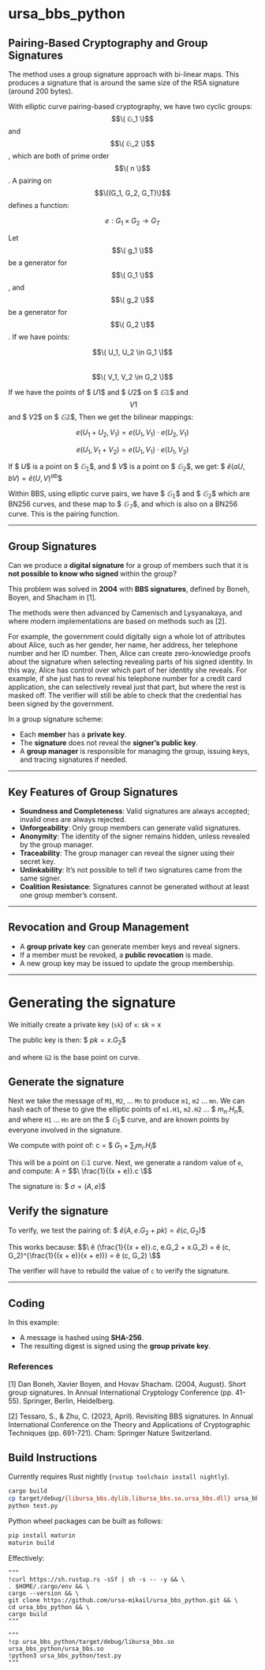 # ursa_bbs_python

## Pairing-Based Cryptography and Group Signatures

The method uses a group signature approach with bi-linear maps. This produces a signature that is around the same size of the RSA signature (around 200 bytes). 

With elliptic curve pairing-based cryptography, we have two cyclic groups: $$\( 𝔾_1 \)$$ and $$\( 𝔾_2 \)$$, which are both of prime order $$\( n \)$$. A pairing on $$\((G_1, G_2, G_T)\)$$ defines a function:

$$
e : G_1 \times G_2 \rightarrow G_T
$$

Let $$\( g_1 \)$$ be a generator for $$\( G_1 \)$$, and $$\( g_2 \)$$ be a generator for $$\( G_2 \)$$. If we have points:

$$\( U_1, U_2 \in G_1 \)$$  
$$\( V_1, V_2 \in G_2 \)$$

If we have the points of $$\ U1 \$$ and $$\ U2 \$$ on $$\ 𝔾𝟙 \$$ and $$\ V1 $$ and $$\ V2 \$$ on $$\ 𝔾𝟚 \$$, Then we get the bilinear mappings:

$$
e(U_1 + U_2, V_1) = e(U_1, V_1) \cdot e(U_2, V_1)
$$

$$
e(U_1, V_1 + V_2) = e(U_1, V_1) \cdot e(U_1, V_2)
$$

If $$\ U \$$ is a point on $$\ 𝔾_𝟙 \$$, and $$\ V \$$ is a point on $$\ 𝔾_𝟚 \$$, we get:
$$\ ê (aU,bV) = ê (U,V)^{ab} \$$ 

Within BBS, using elliptic curve pairs, we have $$\ 𝔾_𝟙 \$$ and $$\ 𝔾_𝟚 \$$ which are BN256 curves, and these map to $$\ 𝔾_𝕋 \$$, and which is also on a BN256 curve. This is the pairing function.

---

## Group Signatures

Can we produce a **digital signature** for a group of members such that it is **not possible to know who signed** within the group?

This problem was solved in **2004** with **BBS signatures**, defined by Boneh, Boyen, and Shacham in [1].

The methods were then advanced by Camenisch and Lysyanakaya, and where modern implementations are based on methods such as [2].

For example, the government could digitally sign a whole lot of attributes about Alice, such as her gender, her name, her address, her telephone number and her ID number. Then, Alice can create zero-knowledge proofs about the signature when selecting revealing parts of his signed identity. In this way, Alice has control over which part of her identity she reveals. For example, if she just has to reveal his telephone number for a credit card application, she can selectively reveal just that part, but where the rest is masked off. The verifier will still be able to check that the credential has been signed by the government.



In a group signature scheme:

- Each **member** has a **private key**.
- The **signature** does not reveal the **signer’s public key**.
- A **group manager** is responsible for managing the group, issuing keys, and tracing signatures if needed.

---

## Key Features of Group Signatures

- **Soundness and Completeness**: Valid signatures are always accepted; invalid ones are always rejected.
- **Unforgeability**: Only group members can generate valid signatures.
- **Anonymity**: The identity of the signer remains hidden, unless revealed by the group manager.
- **Traceability**: The group manager can reveal the signer using their secret key.
- **Unlinkability**: It’s not possible to tell if two signatures came from the same signer.
- **Coalition Resistance**: Signatures cannot be generated without at least one group member’s consent.

---

## Revocation and Group Management

- A **group private key** can generate member keys and reveal signers.
- If a member must be revoked, a **public revocation** is made.
- A new group key may be issued to update the group membership.

---
# Generating the signature

We initially create a private key (`sk`) of `x`:
sk = x

The public key is then:
$$\ pk = x.G_2 \$$

and where `G2` is the base point on curve.

## Generate the signature

Next we take the message of `M1`, `M2`, ... `Mn` to produce `m1`, `m2` ... `mn`. We can hash each of these to give the elliptic points of `m1.H1`, `m2.H2` ... $$\ m_n.H_n \$$, and where `H1` ... `Hn` are on the $$\ 𝔾_𝟙 \$$ curve, and are known points by everyone involved in the signature.

We compute with point of:
c = $$\ G_1 + \sum_i m_i.H_i \$$

This will be a point on 𝔾𝟙 curve. Next, we generate a random value of `e`, and compute:
A = $$\ \frac{1}{(x + e)}.c \$$


The signature is: $$\ σ = (A, e) \$$

## Verify the signature

To verify, we test the pairing of:
$$\ ê (A, e.G_2 + pk) = ê (c, G_2) \$$

This works because:
$$\ ê (\frac{1}{(x + e)}.c, e.G_2 + x.G_2) = ê (c, G_2)^{\frac{1}{(x + e)}(x + e))} = ê (c, G_2) \$$

The verifier will have to rebuild the value of `c` to verify the signature.

---

## Coding

In this example:

- A message is hashed using **SHA-256**.
- The resulting digest is signed using the **group private key**.

### References

[1] Dan Boneh, Xavier Boyen, and Hovav Shacham. (2004, August). Short group signatures. In Annual International Cryptology Conference (pp. 41-55). Springer, Berlin, Heidelberg.

[2] Tessaro, S., & Zhu, C. (2023, April). Revisiting BBS signatures. In Annual International Conference on the Theory and Applications of Cryptographic Techniques (pp. 691-721). Cham: Springer Nature Switzerland.

## Build Instructions

Currently requires Rust nightly (`rustup toolchain install nightly`).

```sh
cargo build
cp target/debug/{libursa_bbs.dylib,libursa_bbs.so,ursa_bbs.dll} ursa_bbs.so
python test.py
```

Python wheel packages can be built as follows:

```sh
pip install maturin
maturin build
```

Effectively:
```
"""
!curl https://sh.rustup.rs -sSf | sh -s -- -y && \
. $HOME/.cargo/env && \
cargo --version && \
git clone https://github.com/ursa-mikail/ursa_bbs_python.git && \
cd ursa_bbs_python && \
cargo build
"""

"""
!cp ursa_bbs_python/target/debug/libursa_bbs.so ursa_bbs_python/ursa_bbs.so
!python3 ursa_bbs_python/test.py
"""
```
